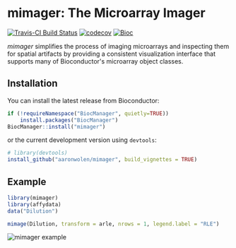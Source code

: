 # mimager: The Microarray Imager

[![Travis-CI Build Status](https://travis-ci.org/aaronwolen/mimager.svg?branch=master)](https://travis-ci.org/aaronwolen/mimager)
[![codecov](https://codecov.io/gh/aaronwolen/mimager/branch/master/graph/badge.svg)](https://codecov.io/gh/aaronwolen/mimager)
[![Bioc](http://www.bioconductor.org/shields/years-in-bioc/mimager.svg)](https://www.bioconductor.org/packages/devel/bioc/html/mimager.html#since)

*mimager* simplifies the process of imaging microarrays and inspecting them for spatial artifacts by providing a consistent visualization interface that supports many of Bioconductor's microarray object classes.

## Installation

You can install the latest release from Bioconductor:

```r
if (!requireNamespace("BiocManager", quietly=TRUE))
    install.packages("BiocManager")
BiocManager::install("mimager")
```

or the current development version using `devtools`:

```r
# library(devtools)
install_github("aaronwolen/mimager", build_vignettes = TRUE)
```

## Example

```r
library(mimager)
library(affydata)
data("Dilution")

mimage(Dilution, transform = arle, nrows = 1, legend.label = "RLE")
```

![mimager example](http://i.imgur.com/2Wf4y8v.jpg)
